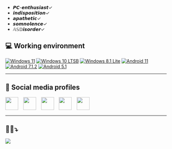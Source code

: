 
- 𝙋𝘾-𝙚𝙣𝙩𝙝𝙪𝙨𝙞𝙖𝙨𝙩✓
- 𝙞𝙣𝙙𝙞𝙨𝙥𝙤𝙨𝙞𝙩𝙞𝙤𝙣✓
- 𝙖𝙥𝙖𝙩𝙝𝙚𝙩𝙞𝙘✓
- 𝙨𝙤𝙢𝙣𝙤𝙡𝙚𝙣𝙘𝙚✓
- 𝔸𝕊𝔻𝙞𝙨𝙤𝙧𝙙𝙚𝙧✓

## 💻 Working environment
[![Windows 11](https://img.shields.io/badge/Win11-0078D4?style=flat-square&logo=windows11&logoColor=white)](https://forums.mydigitallife.net/threads/dynamic-windows-11-setup-tpm-bypass.84063/)
[![Windows 10 LTSB](https://img.shields.io/badge/Win10%20LTSB-005FA2?style=flat-square&logo=windows&logoColor=00CCFF)](https://forums.mydigitallife.net/threads/discussion-windows-10-enterprise-n-ltsb-2016.73435/)
[![Windows 8.1 Lite](https://img.shields.io/badge/Win8.1%20Industry%20Pro-00188E?style=flat-square&logo=windows&logoColor=white)](https://msembedded.biz/en/embedded-software/windows-embedded-81-industry-pro)
[![Android 11](https://img.shields.io/badge/Android%2011-3ddc84?style=flat-square&logo=android&logoColor=0D1117)](https://www.android.com/android-11/)
[![Android 7.1.2](https://img.shields.io/badge/Android%207.1.2-EEC8C2?style=flat-square&logo=android&logoColor=5DAB24)](https://www.androidauthority.com/android-7-0-features-673002/)
[![Android 5.1](https://img.shields.io/badge/Android%205.1-7BC258?style=flat-square&logo=android&logoColor=ffffff)](https://www.androidauthority.com/android-5-1-lollipop-everything-need-know-600444/)


<hr>


## 📜 Social media profiles
<p align="left">
    <a href="https://t.me/Retapich"><img height="40px" src="https://github.com/gauravghongde/social-icons/raw/master/SVG/Color/Telegram.svg" /></a>&nbsp;&nbsp;&nbsp;
    <a href="https://reddit.com/user/retapic"><img height="40px" src="https://github.com/gauravghongde/social-icons/raw/master/SVG/Color/Reddit.svg" /></a>&nbsp;&nbsp;&nbsp;
    <a href="https://twitter.com/Retapich"><img height="40px" src="https://github.com/gauravghongde/social-icons/raw/master/SVG/Color/Twitter.svg" /></a>&nbsp;&nbsp;&nbsp;
    <a href="https://instagram.com/retapich/"><img height="40px" src="https://github.com/gauravghongde/social-icons/raw/master/SVG/Color/Instagram.svg" /></a>&nbsp;&nbsp;&nbsp;
    <a href="https://steamcommunity.com/id/retapich"><img height="40px" src="https://github.com/gauravghongde/social-icons/raw/master/SVG/Color/Steam.svg" /></a>&nbsp;&nbsp;&nbsp;

<hr>

## 😶‍🌫️⤵️

![](https://komarev.com/ghpvc/?username=Retapich&style=for-the-badge)


<!--
samples:
    <a href="https://www.youtube.com/@Retapich"><img height="40px" src="https://github.com/gauravghongde/social-icons/raw/master/SVG/Color/Youtube.svg" /></a>&nbsp;&nbsp;&nbsp;
- 🔭 I’m currently working on ...
- 🌱 I’m currently learning ...
- 👯 I’m looking to collaborate on ...
- 🤔 I’m looking for help with ...
- 💬 Ask me about ...
- 📫 How to reach me: ...
- 😄 Pronouns: ...
- ⚡ Fun fact: ...
-->
